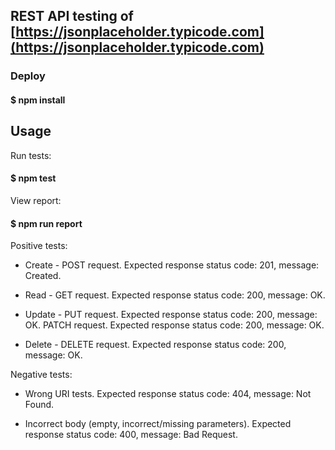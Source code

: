 ## REST API testing of [https://jsonplaceholder.typicode.com](https://jsonplaceholder.typicode.com) <br>

### Deploy

#### $ npm install

## Usage

Run tests:
#### $ npm test
View report:
#### $ npm run report

Positive tests:

- Create - POST request. Expected response status code: 201, message: Created.

- Read - GET request. Expected response status code: 200, message: OK.

- Update - PUT request. Expected response status code: 200, message: OK.
           PATCH request. Expected response status code: 200, message: OK.

- Delete - DELETE request. Expected response status code: 200, message: OK.

Negative tests:

- Wrong URI tests. Expected response status code: 404, message: Not Found.

- Incorrect body (empty, incorrect/missing parameters). Expected response status code: 400, message: Bad Request.